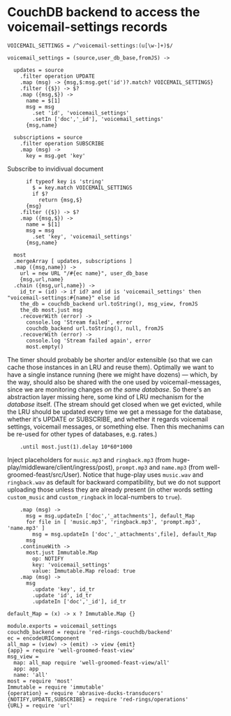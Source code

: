 CouchDB backend to access the voicemail-settings records
========================================================

    VOICEMAIL_SETTINGS = /^voicemail-settings:(u[\w-]+)$/

    voicemail_settings = (source,user_db_base,fromJS) ->

      updates = source
        .filter operation UPDATE
        .map (msg) -> {msg,$:msg.get('id')?.match? VOICEMAIL_SETTINGS}
        .filter ({$}) -> $?
        .map ({msg,$}) ->
          name = $[1]
          msg = msg
            .set 'id', 'voicemail_settings'
            .setIn ['doc','_id'], 'voicemail_settings'
          {msg,name}

      subscriptions = source
        .filter operation SUBSCRIBE
        .map (msg) ->
          key = msg.get 'key'

Subscribe to invidivual document

          if typeof key is 'string'
            $ = key.match VOICEMAIL_SETTINGS
            if $?
              return {msg,$}
          {msg}
        .filter ({$}) -> $?
        .map ({msg,$}) ->
          name = $[1]
          msg = msg
            .set 'key', 'voicemail_settings'
          {msg,name}

      most
      .mergeArray [ updates, subscriptions ]
      .map ({msg,name}) ->
        url = new URL "/#{ec name}", user_db_base
        {msg,url,name}
      .chain ({msg,url,name}) ->
        id_tr = (id) -> if id? and id is 'voicemail_settings' then "voicemail-settings:#{name}" else id
        the_db = couchdb_backend url.toString(), msg_view, fromJS
        the_db most.just msg
        .recoverWith (error) ->
          console.log 'Stream failed', error
          couchdb_backend url.toString(), null, fromJS
        .recoverWith (error) ->
          console.log 'Stream failed again', error
          most.empty()

The timer should probably be shorter and/or extensible (so that we can cache those instances in an LRU and reuse them).
Optimally we want to have a single instance running (here we might have dozens) — which, by the way, should also be shared with the one used by voicemail-messages, since we are monitoring changes _on the same database_.
So there's an abstraction layer missing here, some kind of LRU mechanism for the _database_ itself. (The stream should get closed when we get evicted, while the LRU should be updated every time we get a message for the database, whether it's UPDATE or SUBSCRIBE, and whether it regards voicemail settings, voicemail messages, or something else. Then this mechanims can be re-used for other types of databases, e.g. rates.)

        .until most.just(1).delay 10*60*1000

Inject placeholders for `music.mp3` and `ringback.mp3` (from huge-play/middleware/client/ingress/post), `prompt.mp3` and `name.mp3` (from well-groomed-feast/src/User).
Notice that huge-play uses `music.wav` and `ringback.wav` as default for backward compatibility, but we do not support uploading those unless they are already present (in other words setting `custom_music` and `custom_ringback` in local-numbers to `true`).

        .map (msg) ->
          msg = msg.updateIn ['doc','_attachments'], default_Map
          for file in [ 'music.mp3', 'ringback.mp3', 'prompt.mp3', 'name.mp3' ]
            msg = msg.updateIn ['doc','_attachments',file], default_Map
          msg
        .continueWith ->
          most.just Immutable.Map
            op: NOTIFY
            key: 'voicemail_settings'
            value: Immutable.Map reload: true
        .map (msg) ->
          msg
            .update 'key', id_tr
            .update 'id', id_tr
            .updateIn ['doc','_id'], id_tr

    default_Map = (x) -> x ? Immutable.Map {}

    module.exports = voicemail_settings
    couchdb_backend = require 'red-rings-couchdb/backend'
    ec = encodeURIComponent
    all_map = (view) -> (emit) -> view {emit}
    {app} = require 'well-groomed-feast-view'
    msg_view =
      map: all_map require 'well-groomed-feast-view/all'
      app: app
      name: 'all'
    most = require 'most'
    Immutable = require 'immutable'
    {operation} = require 'abrasive-ducks-transducers'
    {NOTIFY,UPDATE,SUBSCRIBE} = require 'red-rings/operations'
    {URL} = require 'url'
